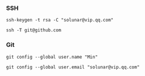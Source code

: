 ### SSH

```shell
ssh-keygen -t rsa -C "solunar@vip.qq.com"
```

```shell
ssh -T git@github.com
```

### Git

```shell
git config --global user.name "Min"
```

```shell
git config --global user.email "solunar@vip.qq.com"
```
